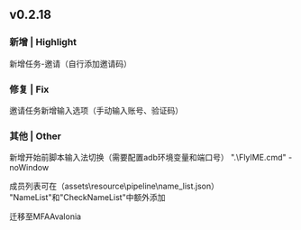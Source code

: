 ## v0.2.18
### 新增 | Highlight

新增任务-邀请（自行添加邀请码）

### 修复 | Fix

邀请任务新增输入选项（手动输入账号、验证码）

### 其他 | Other

新增开始前脚本输入法切换（需要配置adb环境变量和端口号）
".\FlyIME.cmd" -noWindow

成员列表可在（assets\resource\pipeline\name_list.json）
"NameList"和"CheckNameList"中额外添加

迁移至MFAAvalonia
